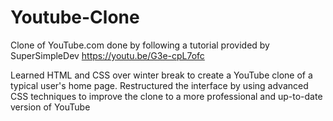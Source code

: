 # Youtube-Clone
Clone of YouTube.com done by following a tutorial provided by SuperSimpleDev
https://youtu.be/G3e-cpL7ofc

Learned HTML and CSS over winter break to create a YouTube clone of a typical user's home page. Restructured the interface by using advanced 
CSS techniques to improve the clone to a more professional and up-to-date version of YouTube
